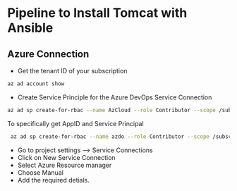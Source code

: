 # Pipeline to Install Tomcat with Ansible


## Azure Connection


- Get the tenant ID of your subscription

```bash
az ad account show
```

- Create Service Principle for the Azure DevOps Service Connection

```bash
az ad sp create-for-rbac --name AzCloud --role Contributor --scope /subscriptions/"8d4847a9-69e0-421a-a34c-bdbe015475c7"
```
To specifically get AppID and Service Principal

```bash
 az ad sp create-for-rbac --name azdo --role Contributor --scope /subscriptions/"8d4847a9-69e0-421a-a34c-bdbe015475c7" --query "[].{AppID:appId,  Tenant:tenant}"
```

- Go to project settings --> Service Connections
- Click on New Service Connection
- Select Azure Resource manager
- Choose Manual
- Add the required detials.
